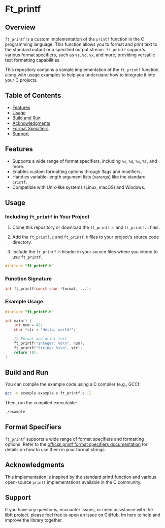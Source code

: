 # Ft_printf

## Overview

`ft_printf` is a custom implementation of the `printf` function in the C programming language. This function allows you to format and print text to the standard output or a specified output stream. `ft_printf` supports various format specifiers, such as `%s`, `%d`, `%x`, and more, providing versatile text formatting capabilities.

This repository contains a sample implementation of the `ft_printf` function, along with usage examples to help you understand how to integrate it into your C projects.

## Table of Contents

- [Features](#features)
- [Usage](#usage)
- [Build and Run](#build-and-run)
- [Acknowledgments](#acknowledgments)
- [Format Specifiers](#format-specifiers).
- [Support](#support)

## Features

- Supports a wide range of format specifiers, including `%s`, `%d`, `%x`, `%f`, and more.
- Enables custom formatting options through flags and modifiers.
- Handles variable-length argument lists (varargs) like the standard `printf`.
- Compatible with Unix-like systems (Linux, macOS) and Windows.

## Usage

### Including `ft_printf` in Your Project

1. Clone this repository or download the `ft_printf.c` and `ft_printf.h` files.

2. Add the `ft_printf.c` and `ft_printf.h` files to your project's source code directory.

3. Include the `ft_printf.h` header in your source files where you intend to use `ft_printf`.

```c
#include "ft_printf.h"
```

### Function Signature

```c
int ft_printf(const char *format, ...);
```

### Example Usage

```c
#include "ft_printf.h"

int main() {
    int num = 42;
    char *str = "Hello, world!";

    // Format and print text
    ft_printf("Integer: %d\n", num);
    ft_printf("String: %s\n", str);
    return (0);
}
```

## Build and Run

You can compile the example code using a C compiler (e.g., GCC):
```bash
gcc -o example example.c ft_printf.c -I.
```
Then, run the compiled executable:
```bash
./example
```

## Format Specifiers

`ft_printf` supports a wide range of format specifiers and formatting options. Refer to the [official printf format specifiers documentation](https://en.cppreference.com/w/c/io/fprintf) for details on how to use them in your format strings.

## Acknowledgments

This implementation is inspired by the standard printf function and various open-source `printf` implementations available in the C community.


## Support 

If you have any questions, encounter issues, or need assistance with the libft project, please feel free to open an issue on GitHub. Im here to help and improve the library together.


